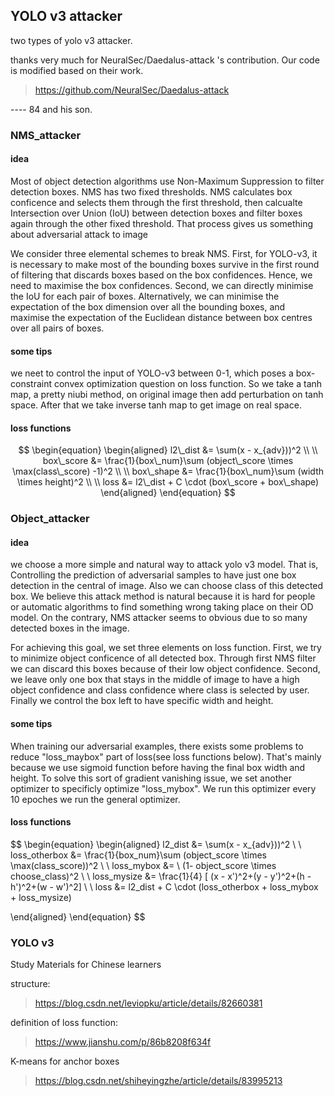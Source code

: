 

## YOLO v3 attacker

two types of yolo v3 attacker.

thanks very much for NeuralSec/Daedalus-attack 's contribution. Our code is modified based on their work.
> https://github.com/NeuralSec/Daedalus-attack

---- 84 and his son.

### NMS_attacker

#### idea

Most of object detection algorithms use Non-Maximum Suppression to filter detection boxes. NMS has two fixed thresholds. NMS calculates box conficence and selects them through the first threshold, then calcualte Intersection over Union (IoU) between detection boxes and filter boxes again through the other fixed threshold. That process gives us something about adversarial attack to image

We consider three elemental schemes to break NMS. First, for YOLO-v3, it is necessary to make most of the bounding boxes survive in the first round of filtering that discards boxes based on the box confidences. Hence, we need to maximise the box confidences. Second, we can directly minimise the IoU for each pair of boxes. Alternatively, we can minimise the expectation of the box dimension over all the bounding boxes, and maximise the expectation of the Euclidean distance between box centres over all pairs of boxes.

#### some tips

we neet to control the input of YOLO-v3 between 0-1, which poses a box-constraint convex optimization question on loss function. So we take a tanh map, a pretty niubi method, on original image then add perturbation on tanh space. After that we take inverse tanh map to get image on real space.

#### loss functions

$$
\begin{equation}
\begin{aligned}
l2\_dist &= \sum(x - x_{adv}))^2 \\ \\
box\_score &= \frac{1}{box\_num}\sum (object\_score \times \max(class\_score) -1)^2 \\ \\
box\_shape &= \frac{1}{box\_num}\sum (width \times height)^2 \\ \\
loss &= l2\_dist + C \cdot (box\_score + box\_shape)
\end{aligned}
\end{equation}
$$





### Object_attacker

#### idea

we choose a more simple and natural way to attack yolo v3 model. That is, Controlling the prediction of adversarial samples to have just one box detection in the central of image. Also we can choose class of this detected box. We believe this attack method is natural because it is hard for people or automatic algorithms to find something wrong taking place on their OD model. On the contrary, NMS attacker seems to obvious due to so many detected boxes in the image.

For achieving this goal, we set three elements on loss function. First, we try to minimize object conficence of all detected box. Through first NMS filter we can discard this boxes because of their low object confidence. Second, we leave only one box that stays in the middle of image to have a high object confidence and class confidence where class is selected by user. Finally we control the box left to have specific width and height.

#### some tips

When training our adversarial examples, there exists some problems to reduce "loss_maybox" part of loss(see loss functions below). That's mainly because we use sigmoid function before having the final box width and height. To solve this sort of gradient vanishing issue, we set another optimizer to specificly optimize "loss_mybox". We run this optimizer every 10 epoches we run the general optimizer. 

#### loss functions

$$
\begin{equation}
\begin{aligned}
l2\_dist &= \sum(x - x_{adv}))^2 \\ \\
loss\_otherbox &= \frac{1}{box\_num}\sum (object\_score \times \max(class\_score))^2 \\ \\
loss\_mybox &= \ (1- object\_score \times choose\_class)^2 \\ \\
loss\_mysize &= \frac{1}{4} [ (x - x')^2+(y - y')^2+(h - h')^2+(w - w')^2] \\ \\
loss &= l2\_dist + C \cdot (loss\_otherbox + loss\_mybox + loss\_mysize)

\end{aligned}
\end{equation}
$$


### YOLO v3

Study Materials for Chinese learners

structure:
> https://blog.csdn.net/leviopku/article/details/82660381

definition of loss function:
> https://www.jianshu.com/p/86b8208f634f

K-means for anchor boxes
> https://blog.csdn.net/shiheyingzhe/article/details/83995213


